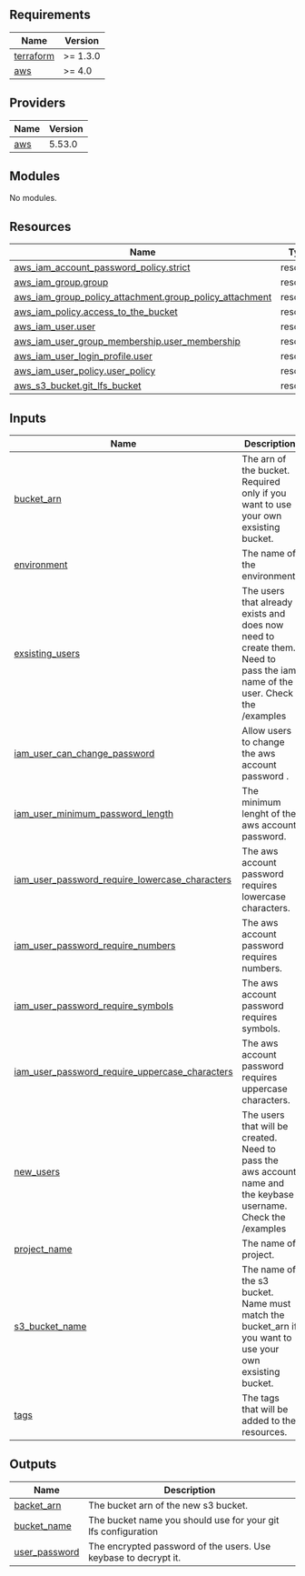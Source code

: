 <!-- BEGIN_TF_DOCS -->
## Requirements

| Name | Version |
|------|---------|
| <a name="requirement_terraform"></a> [terraform](#requirement\_terraform) | >= 1.3.0 |
| <a name="requirement_aws"></a> [aws](#requirement\_aws) | >= 4.0 |

## Providers

| Name | Version |
|------|---------|
| <a name="provider_aws"></a> [aws](#provider\_aws) | 5.53.0 |

## Modules

No modules.

## Resources

| Name | Type |
|------|------|
| [aws_iam_account_password_policy.strict](https://registry.terraform.io/providers/hashicorp/aws/latest/docs/resources/iam_account_password_policy) | resource |
| [aws_iam_group.group](https://registry.terraform.io/providers/hashicorp/aws/latest/docs/resources/iam_group) | resource |
| [aws_iam_group_policy_attachment.group_policy_attachment](https://registry.terraform.io/providers/hashicorp/aws/latest/docs/resources/iam_group_policy_attachment) | resource |
| [aws_iam_policy.access_to_the_bucket](https://registry.terraform.io/providers/hashicorp/aws/latest/docs/resources/iam_policy) | resource |
| [aws_iam_user.user](https://registry.terraform.io/providers/hashicorp/aws/latest/docs/resources/iam_user) | resource |
| [aws_iam_user_group_membership.user_membership](https://registry.terraform.io/providers/hashicorp/aws/latest/docs/resources/iam_user_group_membership) | resource |
| [aws_iam_user_login_profile.user](https://registry.terraform.io/providers/hashicorp/aws/latest/docs/resources/iam_user_login_profile) | resource |
| [aws_iam_user_policy.user_policy](https://registry.terraform.io/providers/hashicorp/aws/latest/docs/resources/iam_user_policy) | resource |
| [aws_s3_bucket.git_lfs_bucket](https://registry.terraform.io/providers/hashicorp/aws/latest/docs/resources/s3_bucket) | resource |

## Inputs

| Name | Description | Type | Default | Required |
|------|-------------|------|---------|:--------:|
| <a name="input_bucket_arn"></a> [bucket\_arn](#input\_bucket\_arn) | The arn of the bucket. Required only if you want to use your own exsisting bucket. | `string` | `null` | no |
| <a name="input_environment"></a> [environment](#input\_environment) | The name of the environment. | `string` | n/a | yes |
| <a name="input_exsisting_users"></a> [exsisting\_users](#input\_exsisting\_users) | The users that already exists and does now need to create them. Need to pass the iam name of the user. Check the /examples | `list(string)` | `[]` | no |
| <a name="input_iam_user_can_change_password"></a> [iam\_user\_can\_change\_password](#input\_iam\_user\_can\_change\_password) | Allow users to change the aws account password . | `bool` | `true` | no |
| <a name="input_iam_user_minimum_password_length"></a> [iam\_user\_minimum\_password\_length](#input\_iam\_user\_minimum\_password\_length) | The minimum lenght of the aws account password. | `number` | `16` | no |
| <a name="input_iam_user_password_require_lowercase_characters"></a> [iam\_user\_password\_require\_lowercase\_characters](#input\_iam\_user\_password\_require\_lowercase\_characters) | The aws account password requires lowercase characters. | `bool` | `true` | no |
| <a name="input_iam_user_password_require_numbers"></a> [iam\_user\_password\_require\_numbers](#input\_iam\_user\_password\_require\_numbers) | The aws account password requires numbers. | `bool` | `true` | no |
| <a name="input_iam_user_password_require_symbols"></a> [iam\_user\_password\_require\_symbols](#input\_iam\_user\_password\_require\_symbols) | The aws account password requires symbols. | `bool` | `true` | no |
| <a name="input_iam_user_password_require_uppercase_characters"></a> [iam\_user\_password\_require\_uppercase\_characters](#input\_iam\_user\_password\_require\_uppercase\_characters) | The aws account password requires uppercase characters. | `bool` | `true` | no |
| <a name="input_new_users"></a> [new\_users](#input\_new\_users) | The users that will be created. Need to pass the aws account name and the keybase username. Check the /examples | `map(map(string))` | `{}` | no |
| <a name="input_project_name"></a> [project\_name](#input\_project\_name) | The name of project. | `string` | n/a | yes |
| <a name="input_s3_bucket_name"></a> [s3\_bucket\_name](#input\_s3\_bucket\_name) | The name of the s3 bucket. Name must match the bucket\_arn if you want to use your own exsisting bucket. | `string` | n/a | yes |
| <a name="input_tags"></a> [tags](#input\_tags) | The tags that will be added to the resources. | `map(string)` | `{}` | no |

## Outputs

| Name | Description |
|------|-------------|
| <a name="output_backet_arn"></a> [backet\_arn](#output\_backet\_arn) | The bucket arn of the new s3 bucket. |
| <a name="output_bucket_name"></a> [bucket\_name](#output\_bucket\_name) | The bucket name you should use for your git lfs configuration |
| <a name="output_user_password"></a> [user\_password](#output\_user\_password) | The encrypted password of the users. Use keybase to decrypt it. |
<!-- END_TF_DOCS -->